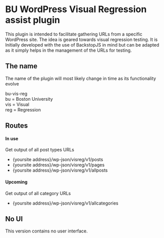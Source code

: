 # BU WordPress Visual Regression assist plugin

This plugin is intended to facilitate gathering URLs from a specific WordPress site. The idea is geared towards visual regression testing. It is Initially developed with the use of BackstopJS in mind but can be adapted as it simply helps in the management of the URLs for testing.

## The name
 The name of the plugin will most likely change in time as its functionality evolve  

bu-vis-reg  
bu = Boston University  
vis = Visual  
reg = Regression  

## Routes
#### In use
Get output of all post types URLs
- {yoursite address}/wp-json/visreg/v1/posts
- {yoursite address}/wp-json/visreg/v1/pages
- {yoursite address}/wp-json/visreg/v1/allposts

#### Upcoming
Get output of all category URLs
- {yoursite address}/wp-json/visreg/v1/allcategories

## No UI
This version contains no user interface. 